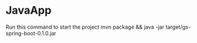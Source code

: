 # JavaApp

Run this command to start the project
mvn package && java -jar target/gs-spring-boot-0.1.0.jar
